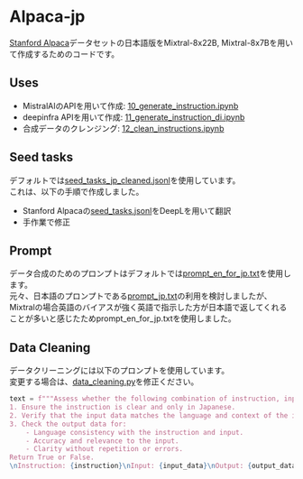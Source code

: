 # Alpaca-jp

[Stanford Alpaca](https://github.com/tatsu-lab/stanford_alpaca)データセットの日本語版をMixtral-8x22B, Mixtral-8x7Bを用いて作成するためのコードです。

## Uses
 - MistralAIのAPIを用いて作成: [10_generate_instruction.ipynb](https://github.com/Hajime-Y/Alpaca-jp/blob/main/10_generate_instruction.ipynb)
 - deepinfra APIを用いて作成: [11_generate_instruction_di.ipynb](https://github.com/Hajime-Y/Alpaca-jp/blob/main/11_generate_instruction_di.ipynb)
 - 合成データのクレンジング: [12_clean_instructions.ipynb](https://github.com/Hajime-Y/Alpaca-jp/blob/main/12_clean_instructions.ipynb)

## Seed tasks

デフォルトでは[seed_tasks_jp_cleaned.jsonl](https://github.com/Hajime-Y/Alpaca-jp/blob/main/seed_tasks/seed_tasks_jp_cleaned.jsonl)を使用しています。  
これは、以下の手順で作成しました。
 - Stanford Alpacaの[seed_tasks.jsonl](https://github.com/tatsu-lab/stanford_alpaca/blob/main/seed_tasks.jsonl)をDeepLを用いて翻訳
 - 手作業で修正  

## Prompt

データ合成のためのプロンプトはデフォルトでは[prompt_en_for_jp.txt](https://github.com/Hajime-Y/Alpaca-jp/blob/main/prompt_en_for_jp.txt)を使用します。  
元々、日本語のプロンプトである[prompt_jp.txt](https://github.com/Hajime-Y/Alpaca-jp/blob/main/prompt_jp.txt)の利用を検討しましたが、Mixtralの場合英語のバイアスが強く英語で指示した方が日本語で返してくれることが多いと感じたためprompt_en_for_jp.txtを使用しました。

## Data Cleaning

データクリーニングには以下のプロンプトを使用しています。  
変更する場合は、[data_cleaning.py](https://github.com/Hajime-Y/Alpaca-jp/blob/main/data_cleaning.py)を修正ください。
```Python
text = f"""Assess whether the following combination of instruction, input, and output is appropriate. 
1. Ensure the instruction is clear and only in Japanese.
2. Verify that the input data matches the language and context of the instruction.
3. Check the output data for:
    - Language consistency with the instruction and input.
    - Accuracy and relevance to the input.
    - Clarity without repetition or errors.
Return True or False.
\nInstruction: {instruction}\nInput: {input_data}\nOutput: {output_data}"""
```